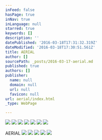 ```yaml
---
inFeed: false
hasPage: true
inNav: true
inLanguage: null
starred: true
keywords: []
description: ''
datePublished: '2016-03-18T17:31:32.319Z'
dateModified: '2016-03-18T17:30:51.561Z'
title: AERIAL
author: []
sourcePath: _posts/2016-03-17-aerial.md
published: true
authors: []
publisher:
  name: null
  domain: null
  url: null
  favicon: null
url: aerial/index.html
_type: WebPage

---
```

![](https://the-grid-user-content.s3-us-west-2.amazonaws.com/6968eacf-4d2a-40be-9c9e-370cbdfff1d5.jpg)
![](https://the-grid-user-content.s3-us-west-2.amazonaws.com/41fd0cd8-92c3-44cf-95cf-613058c85460.jpg)
![](https://the-grid-user-content.s3-us-west-2.amazonaws.com/69646953-cc4e-4c91-b6ac-fea463d43da8.jpg)
![](https://the-grid-user-content.s3-us-west-2.amazonaws.com/6f5b1c34-e581-4b7e-a578-04cb8c758a91.jpg)
![](https://the-grid-user-content.s3-us-west-2.amazonaws.com/21e73ca0-0c84-44ca-bf38-73c21f931511.jpg)
![](https://the-grid-user-content.s3-us-west-2.amazonaws.com/e6509df7-e171-429c-ba35-36e1f85f9963.jpg)
![](https://the-grid-user-content.s3-us-west-2.amazonaws.com/48f42742-3ddb-4ae8-a702-554aa7e6b629.jpg)

AERIAL
![](https://the-grid-user-content.s3-us-west-2.amazonaws.com/0dd9a5b4-f64f-4b6a-bc5b-45a9eb57c6f3.jpg)
![](https://the-grid-user-content.s3-us-west-2.amazonaws.com/a2dac577-7ed1-471c-a67b-4fd193ae2dff.jpg)
![](https://the-grid-user-content.s3-us-west-2.amazonaws.com/7d784c2a-7f83-48a5-9765-26c3f15fdc7f.jpg)
![](https://the-grid-user-content.s3-us-west-2.amazonaws.com/7c01944d-3d03-477e-a3a5-56dfff6fb8cb.jpg)
![](https://the-grid-user-content.s3-us-west-2.amazonaws.com/b3d6e068-fb56-406b-b507-53bcc147d771.jpg)